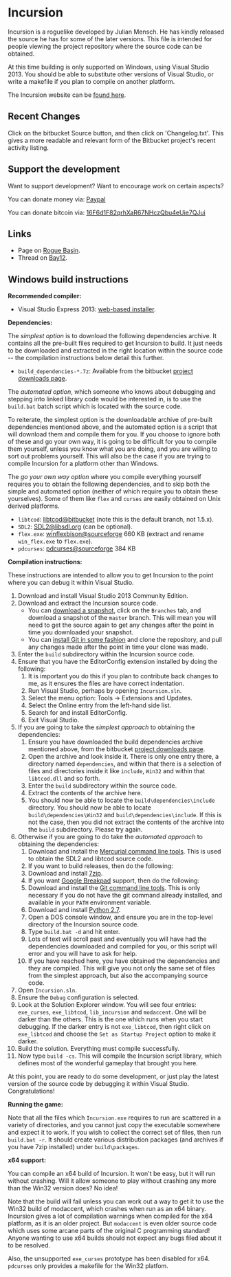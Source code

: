 Incursion
=========

Incursion is a roguelike developed by Julian Mensch.  He has kindly released the source he has for some of the later versions.  This file is intended for people viewing the project repository where the source code can be obtained.

At this time building is only supported on Windows, using Visual Studio 2013.  You should be able to substitute other versions of Visual Studio, or write a makefile if you plan to compile on another platform.

The Incursion website can be [found here](http://incursion-roguelike.net).

Recent Changes
--------------

Click on the bitbucket Source button, and then click on 'Changelog.txt'.  This gives a more readable and relevant form of the Bitbucket project's recent activity listing.

Support the development
-----------------------

Want to support development?  Want to encourage work on certain aspects?

You can donate money via: [Paypal](http://disinterest.org/donate.html)

You can donate bitcoin via: [16F6d1F82qrhXaR67NHczQbu4eUie7QJui](https://blockchain.info/address/16F6d1F82qrhXaR67NHczQbu4eUie7QJui)

Links
-----

 * Page on [Rogue Basin](http://www.roguebasin.com/index.php?title=Incursion).
 * Thread on [Bay12](http://bay12forums.com/smf/index.php?topic=139289).

Windows build instructions
--------------------------

**Recommended compiler:**

  * Visual Studio Express 2013: [web-based installer](http://www.visualstudio.com/en-us/downloads/download-visual-studio-vs#d-community).

**Dependencies:**

The *simplest option* is to download the following dependencies archive.  It contains all the pre-built files required to get Incursion to build.  It just needs to be downloaded and extracted in the right location within the source code -- the compilation instructions below detail this further.

  * `build_dependencies-*.7z`: Available from the bitbucket [project downloads page](https://bitbucket.org/rmtew/incursion-roguelike/downloads).

The *automated option*, which someone who knows about debugging and stepping into linked library code would be interested in, is to use the `build.bat` batch script which is located with the source code.

To reiterate, the simplest option is the downloadable archive of pre-built dependencies mentioned above, and the automated option is a script that will download them and compile them for you.  If you choose to ignore both of these and go your own way, it is going to be difficult for you to compile them yourself, unless you know what you are doing, and you are willing to sort out problems yourself.  This will also be the case if you are trying to compile Incursion for a platform other than Windows.

The *go your own way option* where you compile everything yourself requires you to obtain the following dependencies, and to skip both the simple and automated option (neither of which require you to obtain these yourselves).  Some of them like `flex` and `curses` are easily obtained on Unix derived platforms.

  * `libtcod`: [libtcod@bitbucket](https://bitbucket.org/jice/libtcod/) (note this is the default branch, not 1.5.x).
  * `SDL2`: [SDL2@libsdl.org](https://www.libsdl.org/hg.php) (can be optional).
  * `flex.exe`: [winflexbison@sourceforge](http://sourceforge.net/projects/winflexbison/) 660 KB (extract and rename `win_flex.exe` to `flex.exe`).
  * `pdcurses`: [pdcurses@sourceforge](http://pdcurses.sourceforge.net) 384 KB

**Compilation instructions:**

These instructions are intended to allow you to get Incursion to the point where you can debug it within Visual Studio.

  1. Download and install Visual Studio 2013 Community Edition.
  1. Download and extract the Incursion source code.
     * You can [download a snapshot](https://bitbucket.org/rmtew/incursion-roguelike/downloads), click on the `Branches` tab, and download a snapshot of the `master` branch.  This will mean you will need to get the source again to get any changes after the point in time you downloaded your snapshot.
     * You can [install Git in some fashion](https://www.atlassian.com/git/tutorials/) and clone the repository, and pull any changes made after the point in time your clone was made.
  1. Enter the `build` subdirectory within the Incursion source code.
  1. Ensure that you have the EditorConfig extension installed by doing the following:
      1. It is important you do this if you plan to contribute back changes to me, as it ensures the files are have correct indentation.
      1. Run Visual Studio, perhaps by opening `Incursion.sln`.
      1. Select the menu option: Tools -> Extensions and Updates.
      1. Select the Online entry from the left-hand side list.
      1. Search for and install EditorConfig.
      1. Exit Visual Studio.
  1. If you are going to take the *simplest approach* to obtaining the dependencies:
      1. Ensure you have downloaded the build dependencies archive mentioned above, from the bitbucket [project downloads page](https://bitbucket.org/rmtew/incursion-roguelike/downloads).
      1. Open the archive and look inside it.  There is only one entry there, a directory named `dependencies`, and within that there is a selection of files and directories inside it like `include`, `Win32` and within that `libtcod.dll` and so forth.
      1. Enter the `build` subdirectory within the source code.
      1. Extract the contents of the archive here.
      1. You should now be able to locate the `build\dependencies\include` directory.  You should now be able to locate `build\dependencies\Win32` and `build\dependencies\include`.  If this is not the case, then you did not extract the contents of the archive into the `build` subdirectory.  Please try again.
  1. Otherwise if you are going to do take the *automated approach* to obtaining the dependencies:
      1. Download and install the [Mercurial command line tools](https://mercurial.selenic.com/wiki/Download#Windows).  This is used to obtain the SDL2 and libtcod source code.
	  1. If you want to build releases, then do the following:
        1. Download and install [7zip](http://www.7-zip.org/).
      1. If you want [Google Breakpad](https://code.google.com/p/google-breakpad/wiki/GettingStartedWithBreakpad) support, then do the following:
        1. Download and install the [Git command line tools](http://git-scm.com/).  This is only necessary if you do not have the git command already installed, and available in your `PATH` environment variable.
        1. Download and install [Python 2.7](https://www.python.org/downloads/windows/).
      1. Open a DOS console window, and ensure you are in the top-level directory of the Incursion source code.
      1. Type `build.bat -d` and hit enter.
      1. Lots of text will scroll past and eventually you will have had the dependencies downloaded and compiled for you, or this script will error and you will have to ask for help.
      1. If you have reached here, you have obtained the dependencies and they are compiled.  This will give you not only the same set of files from the simplest approach, but also the accompanying source code.
  1. Open `Incursion.sln`.
  1. Ensure the `Debug` configuration is selected.
  1. Look at the Solution Explorer window.  You will see four entries: `exe_curses`, `exe_libtcod`, `lib_incursion` and `modaccent`.  One will be darker than the others.  This is the one which runs when you start debugging.  If the darker entry is not `exe_libtcod`, then right click on `exe_libtcod` and choose the `Set as Startup Project` option to make it darker.
  1. Build the solution.  Everything must compile successfully.
  1. Now type `build -cs`.  This will compile the Incursion script library, which defines most of the wonderful gameplay that brought you here.

At this point, you are ready to do some development, or just play the latest version of the source code by debugging it within Visual Studio.  Congratulations!

**Running the game:**

Note that all the files which `Incursion.exe` requires to run are scattered in a variety of directories, and you cannot just copy the executable somewhere and expect it to work.  If you wish to collect the correct set of files, then run `build.bat -r`.  It should create various distribution packages (and archives if you have 7zip installed) under `build\packages`.

**x64 support:**

You can compile an x64 build of Incursion. It won't be easy, but it will run without crashing.  Will it allow someone to play without crashing any more than the Win32 version does?  No idea!

Note that the build will fail unless you can work out a way to get it to use the Win32 build of modaccent, which crashes when run as an x64 binary.  Incursion gives a lot of compilation warnings when compiled for the x64 platform, as it is an older project.  But `modaccent` is even older source code which uses some arcane parts of the original C programming standard!  Anyone wanting to use x64 builds should not expect any bugs filed about it to be resolved.

Also, the unsupported `exe_curses` prototype has been disabled for x64.  `pdcurses` only provides a makefile for the Win32 platfom.